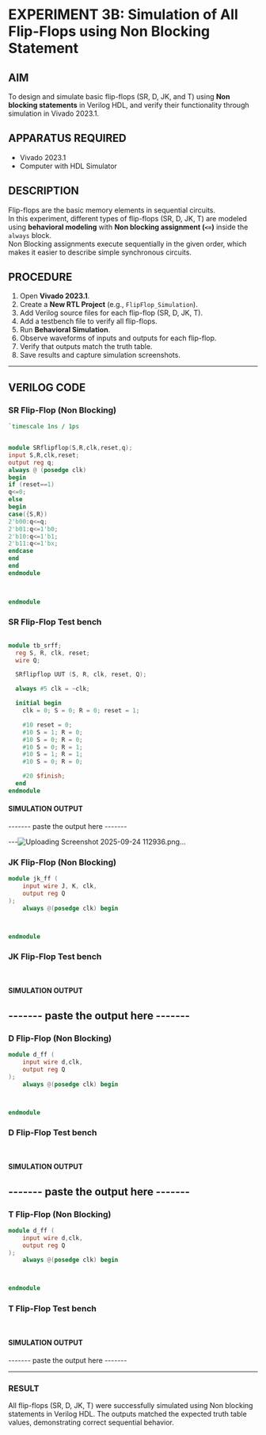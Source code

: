 # EXPERIMENT 3B: Simulation of All Flip-Flops using Non Blocking Statement

## AIM
To design and simulate basic flip-flops (SR, D, JK, and T) using **Non blocking statements** in Verilog HDL, and verify their functionality through simulation in Vivado 2023.1.

## APPARATUS REQUIRED
- Vivado 2023.1
- Computer with HDL Simulator

## DESCRIPTION
Flip-flops are the basic memory elements in sequential circuits.  
In this experiment, different types of flip-flops (SR, D, JK, T) are modeled using **behavioral modeling** with **Non blocking assignment (`<=`)** inside the `always` block.  
Non Blocking assignments execute sequentially in the given order, which makes it easier to describe simple synchronous circuits.

## PROCEDURE
1. Open **Vivado 2023.1**.  
2. Create a **New RTL Project** (e.g., `FlipFlop_Simulation`).  
3. Add Verilog source files for each flip-flop (SR, D, JK, T).  
4. Add a testbench file to verify all flip-flops.  
5. Run **Behavioral Simulation**.  
6. Observe waveforms of inputs and outputs for each flip-flop.  
7. Verify that outputs match the truth table.  
8. Save results and capture simulation screenshots.

---

## VERILOG CODE

### SR Flip-Flop (Non Blocking)
```verilog
`timescale 1ns / 1ps


module SRflipflop(S,R,clk,reset,q);
input S,R,clk,reset;
output reg q;
always @ (posedge clk)
begin
if (reset==1)
q<=0;
else 
begin 
case({S,R})
2'b00:q<=q;
2'b01:q<=1'b0;
2'b10:q<=1'b1;
2'b11:q<=1'bx;
endcase
end
end
endmodule
   


endmodule
```
### SR Flip-Flop Test bench 
```verilog

module tb_srff;
  reg S, R, clk, reset;
  wire Q;

  SRflipflop UUT (S, R, clk, reset, Q);

  always #5 clk = ~clk;

  initial begin
    clk = 0; S = 0; R = 0; reset = 1;

    #10 reset = 0;
    #10 S = 1; R = 0;
    #10 S = 0; R = 0;
    #10 S = 0; R = 1;
    #10 S = 1; R = 1;
    #10 S = 0; R = 0;

    #20 $finish;
  end
endmodule


```
#### SIMULATION OUTPUT

------- paste the output here -------

---![Uploading Screenshot 2025-09-24 112936.png…]()


### JK Flip-Flop (Non Blocking)
```verilog
module jk_ff (
    input wire J, K, clk,
    output reg Q
);
    always @(posedge clk) begin



endmodule
```
### JK Flip-Flop Test bench 
```verilog



```
#### SIMULATION OUTPUT

------- paste the output here -------
---
### D Flip-Flop (Non Blocking)
```verilog
module d_ff (
    input wire d,clk,
    output reg Q
);
    always @(posedge clk) begin



endmodule
```
### D Flip-Flop Test bench 
```verilog



```

#### SIMULATION OUTPUT

------- paste the output here -------
---
### T Flip-Flop (Non Blocking)
```verilog
module d_ff (
    input wire d,clk,
    output reg Q
);
    always @(posedge clk) begin



endmodule
```
### T Flip-Flop Test bench 
```verilog



```

#### SIMULATION OUTPUT

------- paste the output here -------

---

### RESULT

All flip-flops (SR, D, JK, T) were successfully simulated using Non blocking statements in Verilog HDL.
The outputs matched the expected truth table values, demonstrating correct sequential behavior.
